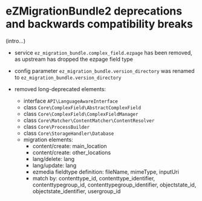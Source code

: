 eZMigrationBundle2 deprecations and backwards compatibility breaks
==================================================================

(intro...)

* service `ez_migration_bundle.complex_field.ezpage` has been removed, as upstream has dropped the ezpage field type

* config parameter `ez_migration_bundle.version_directory` was renamed to `ez_migration_bundle.version_directory`

* removed long-deprecated elements:
  - interface `API\LanguageAwareInterface`
  - class `Core\ComplexField\AbstractComplexField`
  - class `Core\ComplexField\ComplexFieldManager`
  - class `Core\Matcher\ContentMatcher\ContentResolver`
  - class `Core\ProcessBuilder`
  - class `Core\StorageHandler\Database`
  - migration elements:
      - content/create: main_location
      - content/create: other_locations
      - lang/delete: lang
      - lang/update: lang
      - ezmedia fieldtype definition: fileName, mimeType, inputUri
      - match by: contenttype_id, contenttype_identifier, contenttypegroup_id, contenttypegroup_identifier,
        objectstate_id, objectstate_identifier, usergroup_id
